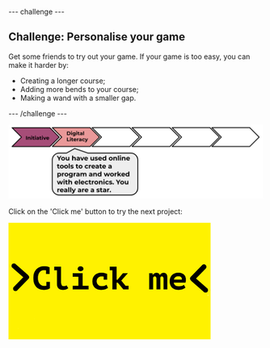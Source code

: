 --- challenge ---
## Challenge: Personalise your game
Get some friends to try out your game. If your game is too easy, you can make it harder by:

  + Creating a longer course;
  + Adding more bends to your course;
  + Making a wand with a smaller gap.


--- /challenge ---

![progress bar](images/m1-2.png)

Click on the 'Click me' button to try the next project:

<a href="https://codeclub.org/en/microbit1">
<img src="images/Clickme.png">
